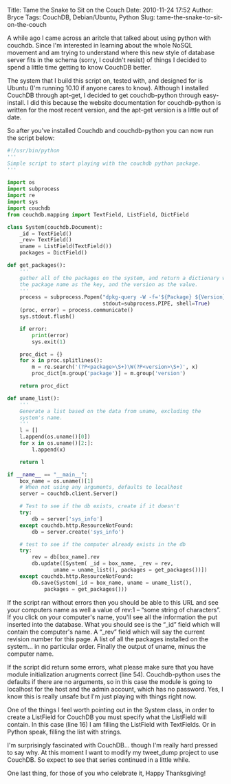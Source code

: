 Title: Tame the Snake to Sit on the Couch
Date: 2010-11-24 17:52
Author: Bryce
Tags: CouchDB, Debian/Ubuntu, Python
Slug: tame-the-snake-to-sit-on-the-couch

A while ago I came across an aritcle that talked about using python with
couchdb. Since I'm interested in learning about the whole NoSQL movement
and am trying to understand where this new style of database server fits
in the schema (sorry, I couldn't resist) of things I decided to spend a
little time getting to know CouchDB better.

The system that I build this script on, tested with, and designed for is
Ubuntu (I'm running 10.10 if anyone cares to know). Although I installed
CouchDB through apt-get, I decided to get couchdb-python through
easy-install. I did this because the website documentation for
couchdb-python is written for the most recent version, and the apt-get
version is a little out of date.

So after you've installed Couchdb and couchdb-python you can now run the
script below:

```python
#!/usr/bin/python
'''
Simple script to start playing with the couchdb python package.
'''
 
import os
import subprocess
import re
import sys
import couchdb
from couchdb.mapping import TextField, ListField, DictField

class System(couchdb.Document):
    _id = TextField()
    _rev= TextField()
    uname = ListField(TextField())
    packages = DictField()

def get_packages():
    '''
    gather all of the packages on the system, and return a dictionary with
    the package name as the key, and the version as the value.
    '''
    process = subprocess.Popen("dpkg-query -W -f='${Package} ${Version}\n'",
                               stdout=subprocess.PIPE, shell=True)
    (proc, error) = process.communicate()
    sys.stdout.flush()

    if error:
        print(error)
        sys.exit(1)

    proc_dict = {}
    for x in proc.splitlines():
        m = re.search('(?P<package>\S+)\W(?P<version>\S+)', x)
        proc_dict[m.group('package')] = m.group('version')

    return proc_dict

def uname_list():
    ''' 
    Generate a list based on the data from uname, excluding the
    system's name.
    '''
    l = []
    l.append(os.uname()[0])
    for x in os.uname()[2:]:
        l.append(x)

    return l

if __name__ == "__main__":
    box_name = os.uname()[1]
    # When not using any arguments, defaults to localhost
    server = couchdb.client.Server()

    # Test to see if the db exists, create if it doesn't
    try:
        db = server['sys_info']
    except couchdb.http.ResourceNotFound:
        db = server.create('sys_info')

    # test to see if the computer already exists in the db
    try:
        rev = db[box_name].rev
        db.update([System( _id = box_name, _rev = rev, 
               uname = uname_list(), packages = get_packages())])
    except couchdb.http.ResourceNotFound:
        db.save(System(_id = box_name, uname = uname_list(), 
            packages = get_packages()))
```


If the script ran without errors then you should be able to this URL and
see your computers name as well a value of rev:1 – “some string of
characters”. If you click on your computer's name, you'll see all the
information the put inserted into the database. What you should see is
the “_id” field which will contain the computer's name. A “_rev” field
which will say the current revision number for this page. A list of all
the packages installed on the system... in no particular order. Finally
the output of uname, minus the computer name.

If the script did return some errors, what please make sure that you
have module initialization arugments correct (line 54). Couchdb-python
uses the defaults if there are no arguments, so in this case the module
is going to localhost for the host and the admin account, which has no
password. Yes, I know this is really unsafe but I'm just playing with
things right now.

One of the things I feel worth pointing out in the System class, in
order to create a ListField for CouchDB you must specify what the
ListField will contain. In this case (line 16) I am filling the
ListField with TextFields. Or in Python speak, filling the list with
strings.

I'm surprisingly fascinated with CouchDB... though I'm really hard
pressed to say why. At this moment I want to modify my tweet_dump
project to use CouchDB. So expect to see that series continued in a
little while.

One last thing, for those of you who celebrate it, Happy Thanksgiving!
